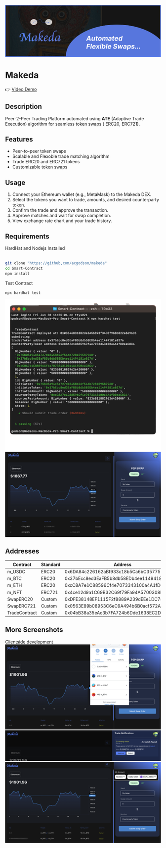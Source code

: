 ![Makeda Logo](Snapshots/makedaBanner.png)

# Makeda

👉 [Video Demo]()

## Description

Peer-2-Peer Trading Platform automated using **ATE** (Adaptive Trade Execution) algorithm for seamless token swaps ( ERC20, ERC721).

## Features

- Peer-to-peer token swaps
- Scalable and Flexoble trade matching algorithm
- Trade ERC20 and ERC721 tokens
- Customizable token swaps

## Usage

1. Connect your Ethereum wallet (e.g., MetaMask) to the Makeda DEX.
2. Select the tokens you want to trade, amounts, and desired counterparty token.
3. Confirm the trade and approve the transaction.
4. Approve matches and wait for swap completion.
5. View exchange rate chart and your trade history.

## Requirements

HardHat and Nodejs Installed

```bash

git clone "https://github,com/acgodson/makeda"
cd Smart-Contract
npm install
```

Test Contract

```bash
npx hardhat test
```

<!-- Replace the image URLs below with the actual links to your project screenshots -->

![Test Contract](Snapshots/hardhat.png)
![UI](Snapshots/Screenshot%202023-06-29%20at%2014.03.58.png)

## Addresses

| Contract      | Standard | Address                                    |
| ------------- | -------- | ------------------------------------------ |
| m_USDC        | ERC20    | 0x6DA84c226162aBf933c18b5Ca6bC3577584bee86 |
| m_BTC         | ERC20    | 0x37bEcc8ed3EaFB5b8db58EDb4ee11494181a0276 |
| m_ETH         | ERC20    | 0xcC8A7e1C88596Cf4e7073343100a4A1fD0eaC8C4 |
| m_NFT         | ERC721   | 0x4ce12d9a1C69B32C69f79Fa94A5700308D5F6782 |
| SwapERC20     | Custom   | 0xDFE38148EF1115F2f8889A239dEEe1DC781562e1 |
| SwapERC721    | Custom   | 0x0563E89b08953C6eC9A494b6B0acf572A9B76430 |
| TradeContract | Custom   | 0x04bB38a35eAc3b7FA724b6Dde1638EC2D682Ed7F |

## More Screenshots 
Clientside development
![UI](Snapshots/bg2.png)
![UI](Snapshots/bg3.png)
![UI](Snapshots/bg4.png)

